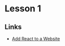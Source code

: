 # Lesson 1

## Links

- [Add React to a Website](https://reactjs.org/docs/add-react-to-a-website.html)
